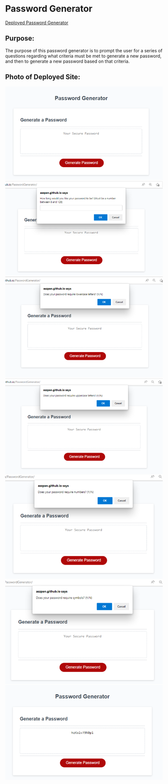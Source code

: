 # Password Generator

 
[Deployed Password Generator](https://aszpan.github.io/PasswordGenerator/ "Password Generator")

## Purpose:

The purpose of this password generator is to prompt the user for a series of questions regarding
 what criteria must be met to generate a new password, and then to generate a new password based on that
criteria.


## Photo of Deployed Site:
![alt text: Before Generate Password is clicked](/assets/images/website-before-generatepassword.png)
![alt text: Prompt for length of password](/assets/images/promptlength.png)
![alt text: Prompt to add lowercase criteria](/assets/images/promptlowercase.png)
![alt text: Prompt to add uppercase criteria](/assets/images/promptuppercase.png)
![alt text: Prompt to add numbers criteria](/assets/images/promptnumber.png)
![alt text: Prompt to add symbols criteria](/assets/images/promptsymbols.png)
![alt text: Photo showing password after it is generated](/assets/images/newpassword.png)